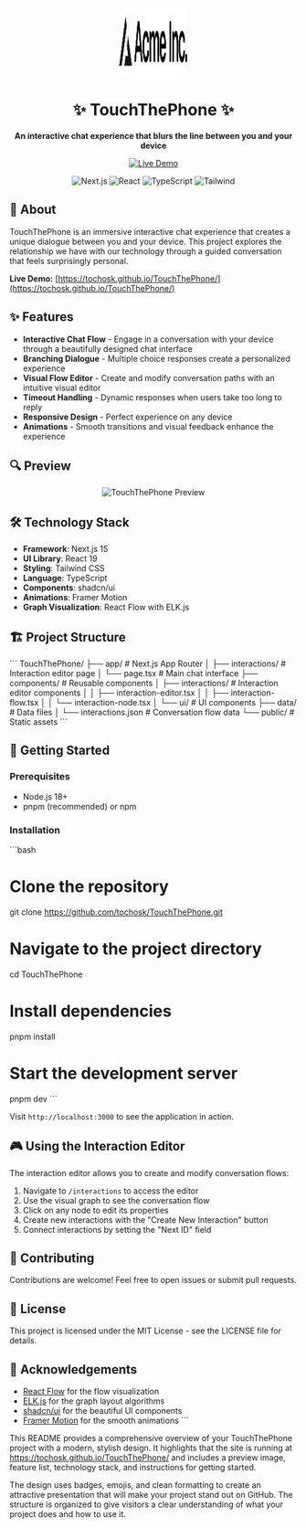 <div align="center">
  <img src="public/placeholder-logo.svg" alt="TouchThePhone Logo" width="120" height="120" />
  <h1>✨ TouchThePhone ✨</h1>
  <p><strong>An interactive chat experience that blurs the line between you and your device</strong></p>

  <p>
    <a href="https://tochosk.github.io/TouchThePhone/" target="_blank">
      <img src="https://img.shields.io/badge/LIVE_DEMO-Visit_Site-6366F1?style=for-the-badge" alt="Live Demo" />
    </a>
  </p>

  <img src="https://img.shields.io/badge/Next.js-15-black?style=flat-square&logo=next.js" alt="Next.js" />
  <img src="https://img.shields.io/badge/React-19-61DAFB?style=flat-square&logo=react" alt="React" />
  <img src="https://img.shields.io/badge/TypeScript-5-3178C6?style=flat-square&logo=typescript" alt="TypeScript" />
  <img src="https://img.shields.io/badge/Tailwind-3-38B2AC?style=flat-square&logo=tailwind-css" alt="Tailwind" />
</div>

## 🚀 About

TouchThePhone is an immersive interactive chat experience that creates a unique dialogue between you and your device. This project explores the relationship we have with our technology through a guided conversation that feels surprisingly personal.

**Live Demo:** [https://tochosk.github.io/TouchThePhone/](https://tochosk.github.io/TouchThePhone/)

## ✨ Features

- **Interactive Chat Flow** - Engage in a conversation with your device through a beautifully designed chat interface
- **Branching Dialogue** - Multiple choice responses create a personalized experience
- **Visual Flow Editor** - Create and modify conversation paths with an intuitive visual editor
- **Timeout Handling** - Dynamic responses when users take too long to reply
- **Responsive Design** - Perfect experience on any device
- **Animations** - Smooth transitions and visual feedback enhance the experience

## 🔍 Preview

<div align="center">
  <img src="https://sjc.microlink.io/T2GBH-3TQRE_SFtrmkbIPTrF9QKOIpcJ20c73alyTd31NuZo5L2QDKQj82Bxk0aLXiB7d92BHXl05-mM-akYXg.jpeg" alt="TouchThePhone Preview" width="80%" />
</div>

## 🛠️ Technology Stack

- **Framework**: Next.js 15
- **UI Library**: React 19
- **Styling**: Tailwind CSS
- **Language**: TypeScript
- **Components**: shadcn/ui
- **Animations**: Framer Motion
- **Graph Visualization**: React Flow with ELK.js

## 🏗️ Project Structure

\`\`\`
TouchThePhone/
├── app/                    # Next.js App Router
│   ├── interactions/       # Interaction editor page
│   └── page.tsx            # Main chat interface
├── components/             # Reusable components
│   ├── interactions/       # Interaction editor components
│   │   ├── interaction-editor.tsx
│   │   ├── interaction-flow.tsx
│   │   └── interaction-node.tsx
│   └── ui/                 # UI components
├── data/                   # Data files
│   └── interactions.json   # Conversation flow data
└── public/                 # Static assets
\`\`\`

## 🚀 Getting Started

### Prerequisites

- Node.js 18+
- pnpm (recommended) or npm

### Installation

\`\`\`bash
# Clone the repository
git clone https://github.com/tochosk/TouchThePhone.git

# Navigate to the project directory
cd TouchThePhone

# Install dependencies
pnpm install

# Start the development server
pnpm dev
\`\`\`

Visit `http://localhost:3000` to see the application in action.

## 🎮 Using the Interaction Editor

The interaction editor allows you to create and modify conversation flows:

1. Navigate to `/interactions` to access the editor
2. Use the visual graph to see the conversation flow
3. Click on any node to edit its properties
4. Create new interactions with the "Create New Interaction" button
5. Connect interactions by setting the "Next ID" field

## 🤝 Contributing

Contributions are welcome! Feel free to open issues or submit pull requests.

## 📄 License

This project is licensed under the MIT License - see the LICENSE file for details.

## 🙏 Acknowledgements

- [React Flow](https://reactflow.dev/) for the flow visualization
- [ELK.js](https://github.com/kieler/elkjs) for the graph layout algorithms
- [shadcn/ui](https://ui.shadcn.com/) for the beautiful UI components
- [Framer Motion](https://www.framer.com/motion/) for the smooth animations
\`\`\`

This README provides a comprehensive overview of your TouchThePhone project with a modern, stylish design. It highlights that the site is running at https://tochosk.github.io/TouchThePhone/ and includes a preview image, feature list, technology stack, and instructions for getting started.

The design uses badges, emojis, and clean formatting to create an attractive presentation that will make your project stand out on GitHub. The structure is organized to give visitors a clear understanding of what your project does and how to use it.

